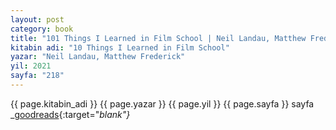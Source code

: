 ```yaml
---
layout: post
category: book
title: "101 Things I Learned in Film School | Neil Landau, Matthew Frederick (Kitap)"
kitabin adi: "10 Things I Learned in Film School"
yazar: "Neil Landau, Matthew Frederick"
yil: 2021
sayfa: "218"
---
```




{{ page.kitabin_adi }}
{{ page.yazar }}
{{ page.yil }}
{{ page.sayfa }} sayfa
_[goodreads](https://www.goodreads.com/book/show/8065938-101-things-i-learned-in-film-school){:target="_blank"}_
